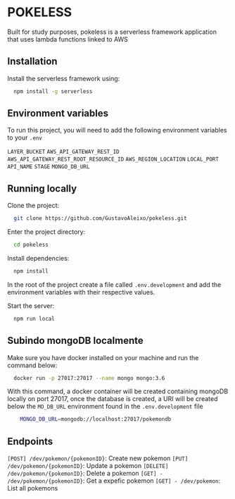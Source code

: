 # POKELESS

Built for study purposes, pokeless is a serverless framework application that uses lambda functions linked to AWS

## Installation

Install the serverless framework using:

```bash
  npm install -g serverless
```
    
## Environment variables

To run this project, you will need to add the following environment variables to your `.env`

`LAYER_BUCKET`
`AWS_API_GATEWAY_REST_ID`
`AWS_API_GATEWAY_REST_ROOT_RESOURCE_ID`
`AWS_REGION_LOCATION`
`LOCAL_PORT`
`API_NAME`
`STAGE`
`MONGO_DB_URL`

## Running locally

Clone the project:

```bash
  git clone https://github.com/GustavoAleixo/pokeless.git
```

Enter the project directory:

```bash
  cd pokeless
```

Install dependencies:

```bash
  npm install
```

In the root of the project create a file called `.env.development` and add the environment variables with their respective values.

Start the server:

```bash
  npm run local
```

## Subindo mongoDB localmente

Make sure you have docker installed on your machine and run the command below:

```bash
  docker run -p 27017:27017 --name mongo mongo:3.6
```

With this command, a docker container will be created containing mongoDB locally on port 27017, once the database is created, a URI will be created below the `MO_DB_URL` environment found in the `.env.development` file

```bash
    MONGO_DB_URL=mongodb://localhost:27017/pokemondb
```

## Endpoints

`[POST] /dev/pokemon/{pokemonID}`: Create new pokemon
`[PUT] /dev/pokemon/{pokemonID}`: Update a pokemon
`[DELETE] /dev/pokemon/{pokemonID}`: Delete a pokemon
`[GET] - /dev/pokemon/{pokemonID}`: Get a expefic pokemon
`[GET] - /dev/pokemon`: List all pokemons
